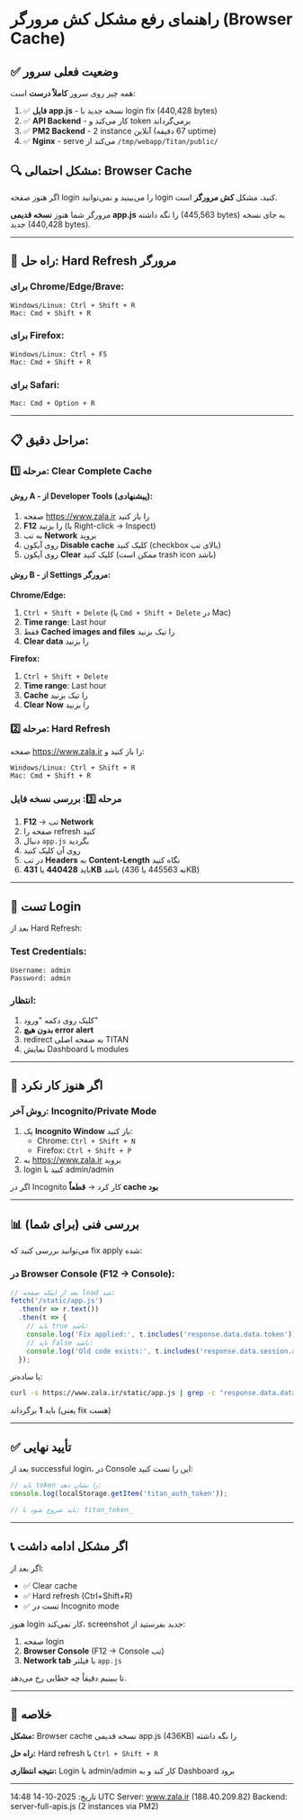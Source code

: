 # راهنمای رفع مشکل کش مرورگر (Browser Cache)

## ✅ وضعیت فعلی سرور

همه چیز روی سرور **کاملاً درست** است:

1. ✅ **فایل app.js** - نسخه جدید با login fix (440,428 bytes)
2. ✅ **API Backend** - کار می‌کند و token برمی‌گرداند
3. ✅ **PM2 Backend** - 2 instance آنلاین (67 دقیقه uptime)
4. ✅ **Nginx** - serve می‌کند از `/tmp/webapp/Titan/public/`

## 🔍 مشکل احتمالی: Browser Cache

اگر هنوز صفحه login را می‌بینید و نمی‌توانید login کنید، مشکل **کش مرورگر** است.

مرورگر شما هنوز **نسخه قدیمی app.js** را نگه داشته (445,563 bytes) به جای نسخه جدید (440,428 bytes).

---

## 🚀 راه حل: Hard Refresh مرورگر

### برای Chrome/Edge/Brave:
```
Windows/Linux: Ctrl + Shift + R
Mac: Cmd + Shift + R
```

### برای Firefox:
```
Windows/Linux: Ctrl + F5
Mac: Cmd + Shift + R
```

### برای Safari:
```
Mac: Cmd + Option + R
```

---

## 📋 مراحل دقیق:

### مرحله 1️⃣: Clear Complete Cache

#### روش A - از Developer Tools (پیشنهادی):
1. صفحه https://www.zala.ir را باز کنید
2. **F12** را بزنید (یا Right-click → Inspect)
3. به تب **Network** بروید
4. روی آیکون **Disable cache** کلیک کنید (checkbox بالای تب)
5. روی آیکون **Clear** کلیک کنید (ممکن است trash icon باشد)

#### روش B - از Settings مرورگر:
**Chrome/Edge:**
1. `Ctrl + Shift + Delete` (یا `Cmd + Shift + Delete` در Mac)
2. **Time range**: Last hour
3. فقط **Cached images and files** را تیک بزنید
4. **Clear data** را بزنید

**Firefox:**
1. `Ctrl + Shift + Delete`
2. **Time range**: Last hour
3. **Cache** را تیک بزنید
4. **Clear Now** را بزنید

### مرحله 2️⃣: Hard Refresh
صفحه https://www.zala.ir را باز کنید و:
```
Windows/Linux: Ctrl + Shift + R
Mac: Cmd + Shift + R
```

### مرحله 3️⃣: بررسی نسخه فایل
1. **F12** → تب **Network**
2. صفحه را refresh کنید
3. دنبال `app.js` بگردید
4. روی آن کلیک کنید
5. در تب **Headers** به **Content-Length** نگاه کنید
6. باید **440428** یا **431KB** باشد (نه 445563 یا 436KB)

---

## 🧪 تست Login

بعد از Hard Refresh:

### Test Credentials:
```
Username: admin
Password: admin
```

### انتظار:
1. کلیک روی دکمه "ورود"
2. **بدون هیچ error alert**
3. redirect به صفحه اصلی TITAN
4. نمایش Dashboard با modules

---

## 🔧 اگر هنوز کار نکرد

### روش آخر: Incognito/Private Mode
1. یک **Incognito Window** باز کنید:
   - Chrome: `Ctrl + Shift + N`
   - Firefox: `Ctrl + Shift + P`
2. به https://www.zala.ir بروید
3. login کنید با admin/admin

اگر در Incognito کار کرد → **قطعاً cache بود**

---

## 📊 بررسی فنی (برای شما)

می‌توانید بررسی کنید که fix apply شده:

### در Browser Console (F12 → Console):
```javascript
// بعد از اینکه صفحه load شد:
fetch('/static/app.js')
  .then(r => r.text())
  .then(t => {
    // باید true باشد:
    console.log('Fix applied:', t.includes('response.data.data.token'));
    // باید false باشد:
    console.log('Old code exists:', t.includes('response.data.session.accessToken'));
  });
```

یا ساده‌تر:
```bash
curl -s https://www.zala.ir/static/app.js | grep -c "response.data.data.token"
```
باید **1** برگرداند (یعنی fix هست)

---

## ✅ تأیید نهایی

بعد از successful login، در Console این را تست کنید:
```javascript
// باید token را نشان دهد:
console.log(localStorage.getItem('titan_auth_token'));

// باید شروع شود با: titan_token_
```

---

## 📞 اگر مشکل ادامه داشت

اگر بعد از:
- ✅ Clear cache
- ✅ Hard refresh (Ctrl+Shift+R)
- ✅ تست در Incognito mode

هنوز login کار نمی‌کند، screenshot جدید بفرستید از:
1. صفحه login
2. **Browser Console** (F12 → Console تب)
3. **Network tab** با فیلتر `app.js`

تا ببینیم دقیقاً چه خطایی رخ می‌دهد.

---

## 🎯 خلاصه

**مشکل:** Browser cache نسخه قدیمی app.js (436KB) را نگه داشته

**راه حل:** Hard refresh با `Ctrl + Shift + R`

**نتیجه انتظاری:** Login با admin/admin کار کند و به Dashboard برود

---

تاریخ: 2025-10-14 14:48 UTC
Server: www.zala.ir (188.40.209.82)
Backend: server-full-apis.js (2 instances via PM2)
